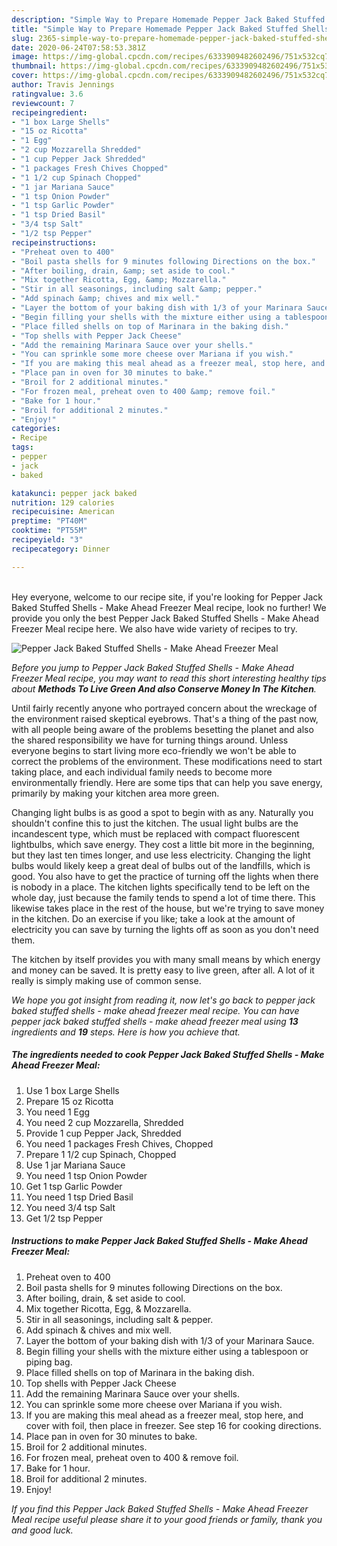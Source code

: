 ```yaml
---
description: "Simple Way to Prepare Homemade Pepper Jack Baked Stuffed Shells - Make Ahead Freezer Meal"
title: "Simple Way to Prepare Homemade Pepper Jack Baked Stuffed Shells - Make Ahead Freezer Meal"
slug: 2365-simple-way-to-prepare-homemade-pepper-jack-baked-stuffed-shells-make-ahead-freezer-meal
date: 2020-06-24T07:58:53.381Z
image: https://img-global.cpcdn.com/recipes/6333909482602496/751x532cq70/pepper-jack-baked-stuffed-shells-make-ahead-freezer-meal-recipe-main-photo.jpg
thumbnail: https://img-global.cpcdn.com/recipes/6333909482602496/751x532cq70/pepper-jack-baked-stuffed-shells-make-ahead-freezer-meal-recipe-main-photo.jpg
cover: https://img-global.cpcdn.com/recipes/6333909482602496/751x532cq70/pepper-jack-baked-stuffed-shells-make-ahead-freezer-meal-recipe-main-photo.jpg
author: Travis Jennings
ratingvalue: 3.6
reviewcount: 7
recipeingredient:
- "1 box Large Shells"
- "15 oz Ricotta"
- "1 Egg"
- "2 cup Mozzarella Shredded"
- "1 cup Pepper Jack Shredded"
- "1 packages Fresh Chives Chopped"
- "1 1/2 cup Spinach Chopped"
- "1 jar Mariana Sauce"
- "1 tsp Onion Powder"
- "1 tsp Garlic Powder"
- "1 tsp Dried Basil"
- "3/4 tsp Salt"
- "1/2 tsp Pepper"
recipeinstructions:
- "Preheat oven to 400"
- "Boil pasta shells for 9 minutes following Directions on the box."
- "After boiling, drain, &amp; set aside to cool."
- "Mix together Ricotta, Egg, &amp; Mozzarella."
- "Stir in all seasonings, including salt &amp; pepper."
- "Add spinach &amp; chives and mix well."
- "Layer the bottom of your baking dish with 1/3 of your Marinara Sauce."
- "Begin filling your shells with the mixture either using a tablespoon or piping bag."
- "Place filled shells on top of Marinara in the baking dish."
- "Top shells with Pepper Jack Cheese"
- "Add the remaining Marinara Sauce over your shells."
- "You can sprinkle some more cheese over Mariana if you wish."
- "If you are making this meal ahead as a freezer meal, stop here, and cover with foil, then place in freezer. See step 16 for cooking directions."
- "Place pan in oven for 30 minutes to bake."
- "Broil for 2 additional minutes."
- "For frozen meal, preheat oven to 400 &amp; remove foil."
- "Bake for 1 hour."
- "Broil for additional 2 minutes."
- "Enjoy!"
categories:
- Recipe
tags:
- pepper
- jack
- baked

katakunci: pepper jack baked 
nutrition: 129 calories
recipecuisine: American
preptime: "PT40M"
cooktime: "PT55M"
recipeyield: "3"
recipecategory: Dinner

---
```

<br>
Hey everyone, welcome to our recipe site, if you're looking for Pepper Jack Baked Stuffed Shells - Make Ahead Freezer Meal recipe, look no further! We provide you only the best Pepper Jack Baked Stuffed Shells - Make Ahead Freezer Meal recipe here. We also have wide variety of recipes to try.
<br>


![Pepper Jack Baked Stuffed Shells - Make Ahead Freezer Meal](https://img-global.cpcdn.com/recipes/6333909482602496/751x532cq70/pepper-jack-baked-stuffed-shells-make-ahead-freezer-meal-recipe-main-photo.jpg)

<i>Before you jump to Pepper Jack Baked Stuffed Shells - Make Ahead Freezer Meal recipe, you may want to read this short interesting healthy tips about 
<strong>Methods To Live Green And also Conserve Money In The Kitchen</strong>.</i>
</br>

Until fairly recently anyone who portrayed concern about the wreckage of the environment raised skeptical eyebrows. That's a thing of the past now, with all people being aware of the problems besetting the planet and also the shared responsibility we have for turning things around. Unless everyone begins to start living more eco-friendly we won't be able to correct the problems of the environment. These modifications need to start taking place, and each individual family needs to become more environmentally friendly. Here are some tips that can help you save energy, primarily by making your kitchen area more green.

Changing light bulbs is as good a spot to begin with as any. Naturally you shouldn't confine this to just the kitchen. The usual light bulbs are the incandescent type, which must be replaced with compact fluorescent lightbulbs, which save energy. They cost a little bit more in the beginning, but they last ten times longer, and use less electricity. Changing the light bulbs would likely keep a great deal of bulbs out of the landfills, which is good. You also have to get the practice of turning off the lights when there is nobody in a place. The kitchen lights specifically tend to be left on the whole day, just because the family tends to spend a lot of time there. This likewise takes place in the rest of the house, but we're trying to save money in the kitchen. Do an exercise if you like; take a look at the amount of electricity you can save by turning the lights off as soon as you don't need them.

The kitchen by itself provides you with many small means by which energy and money can be saved. It is pretty easy to live green, after all. A lot of it really is simply making use of common sense.


<i>We hope you got insight from reading it, now let's go back to pepper jack baked stuffed shells - make ahead freezer meal recipe. You can have pepper jack baked stuffed shells - make ahead freezer meal using <strong>13</strong> ingredients and <strong>19</strong> steps. Here is how you achieve that.
</i>

##### The ingredients needed to cook Pepper Jack Baked Stuffed Shells - Make Ahead Freezer Meal:

1. Use 1 box Large Shells
1. Prepare 15 oz Ricotta
1. You need 1 Egg
1. You need 2 cup Mozzarella, Shredded
1. Provide 1 cup Pepper Jack, Shredded
1. You need 1 packages Fresh Chives, Chopped
1. Prepare 1 1/2 cup Spinach, Chopped
1. Use 1 jar Mariana Sauce
1. You need 1 tsp Onion Powder
1. Get 1 tsp Garlic Powder
1. You need 1 tsp Dried Basil
1. You need 3/4 tsp Salt
1. Get 1/2 tsp Pepper


##### Instructions to make Pepper Jack Baked Stuffed Shells - Make Ahead Freezer Meal:

1. Preheat oven to 400
1. Boil pasta shells for 9 minutes following Directions on the box.
1. After boiling, drain, &amp; set aside to cool.
1. Mix together Ricotta, Egg, &amp; Mozzarella.
1. Stir in all seasonings, including salt &amp; pepper.
1. Add spinach &amp; chives and mix well.
1. Layer the bottom of your baking dish with 1/3 of your Marinara Sauce.
1. Begin filling your shells with the mixture either using a tablespoon or piping bag.
1. Place filled shells on top of Marinara in the baking dish.
1. Top shells with Pepper Jack Cheese
1. Add the remaining Marinara Sauce over your shells.
1. You can sprinkle some more cheese over Mariana if you wish.
1. If you are making this meal ahead as a freezer meal, stop here, and cover with foil, then place in freezer. See step 16 for cooking directions.
1. Place pan in oven for 30 minutes to bake.
1. Broil for 2 additional minutes.
1. For frozen meal, preheat oven to 400 &amp; remove foil.
1. Bake for 1 hour.
1. Broil for additional 2 minutes.
1. Enjoy!


<i>If you find this Pepper Jack Baked Stuffed Shells - Make Ahead Freezer Meal recipe useful please share it to your good friends or family, thank you and good luck.</i>
